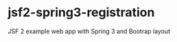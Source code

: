 jsf2-spring3-registration
=========================

JSF 2 example web app with Spring 3 and Bootrap layout
